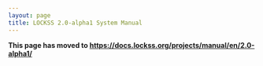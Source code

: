 ```yaml
---
layout: page
title: LOCKSS 2.0-alpha1 System Manual
---
```


**This page has moved to <https://docs.lockss.org/projects/manual/en/2.0-alpha1/>**

